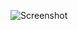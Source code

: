 ![Screenshot](https://raw.githubusercontent.com/Cryakl/Ultimate-RAT-Collection/refs/heads/main/CometRat/Comet%20Rat%20v0.1.4.0/Screenshot.png)
